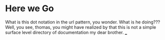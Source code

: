# Here we Go

What is this dot notation in the url pattern, you wonder. What is he doing???
Well, you see, thomas, you might have realized by that this is not a simple
surface level directory of documentation my dear brother.
<a href="/staff/doc/you.might.have.realized.by.now.that.this.is.not.a.simple.surface.level.directory.of.documentation.my.dear.brother__._/"
    >\_</a>
